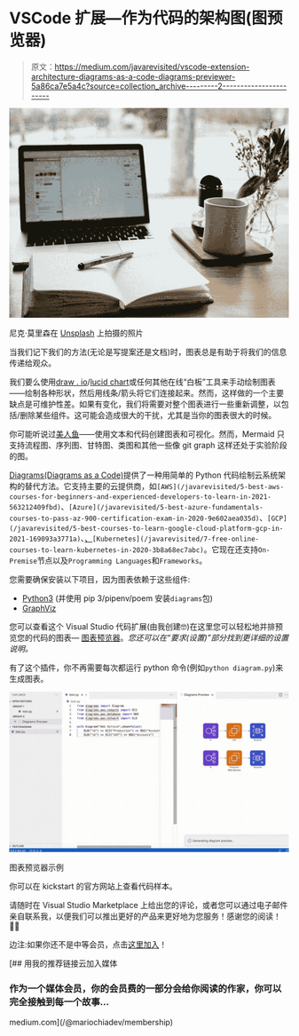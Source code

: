 # VSCode 扩展—作为代码的架构图(图预览器)

> 原文：<https://medium.com/javarevisited/vscode-extension-architecture-diagrams-as-a-code-diagrams-previewer-5a86ca7e5a4c?source=collection_archive---------2----------------------->

![](img/09a0c2f258643d1528ac9f582d3e91a7.png)

尼克·莫里森在 [Unsplash](https://unsplash.com/s/photos/on-computer?utm_source=unsplash&utm_medium=referral&utm_content=creditCopyText) 上拍摄的照片

当我们记下我们的方法(无论是写提案还是文档)时，图表总是有助于将我们的信息传递给观众。

我们要么使用[draw . io](https://app.diagrams.net/)/[lucid chart](https://www.lucidchart.com/pages/landing?utm_source=google&utm_medium=cpc&utm_campaign=_chart_en_tier3_mixed_search_brand_exact_&km_CPC_CampaignId=1484560207&km_CPC_AdGroupID=60168114191&km_CPC_Keyword=lucidchart&km_CPC_MatchType=e&km_CPC_ExtensionID=&km_CPC_Network=g&km_CPC_AdPosition=&km_CPC_Creative=442433234360&km_CPC_TargetID=kwd-33511936169&km_CPC_Country=9062520&km_CPC_Device=c&km_CPC_placement=&km_CPC_target=&gclid=CjwKCAjwoduRBhA4EiwACL5RP2lRhVr2z7ic6vAAp-qXuK-xDY0jWkpTakQESV-ZLKe2QkxEltv_8BoCu2cQAvD_BwE)或任何其他在线“白板”工具来手动绘制图表——绘制各种形状，然后用线条/箭头将它们连接起来。然而，这样做的一个主要缺点是可维护性差。如果有变化，我们将需要对整个图表进行一些重新调整，以包括/删除某些组件。这可能会造成很大的干扰，尤其是当你的图表很大的时候。

你可能听说过[美人鱼](https://mermaid-js.github.io/mermaid/#/README)——使用文本和代码创建图表和可视化。然而，Mermaid 只支持流程图、序列图、甘特图、类图和其他一些像 git graph 这样还处于实验阶段的图。

[Diagrams(Diagrams as a Code)](https://diagrams.mingrammer.com/#:~:text=About%20Diagrams&text=Diagram%20as%20Code%20allows%20you,as%20Programming%20Languages%20and%20Frameworks%20.)提供了一种用简单的 Python 代码绘制云系统架构的替代方法。它支持主要的云提供商，如`[AWS](/javarevisited/5-best-aws-courses-for-beginners-and-experienced-developers-to-learn-in-2021-563212409fbd)`、`[Azure](/javarevisited/5-best-azure-fundamentals-courses-to-pass-az-900-certification-exam-in-2020-9e602aea035d)`、`[GCP](/javarevisited/5-best-courses-to-learn-google-cloud-platform-gcp-in-2021-169093a3771a)`、[、](/javarevisited/5-best-courses-to-learn-google-cloud-platform-gcp-in-2021-169093a3771a)`[Kubernetes](/javarevisited/7-free-online-courses-to-learn-kubernetes-in-2020-3b8a68ec7abc)`。它现在还支持`On-Premise`节点以及`Programming Languages`和`Frameworks`。

您需要确保安装以下项目，因为图表依赖于这些组件:

*   [Python3](https://www.python.org/downloads/) (并使用 pip 3/pipenv/poem 安装`diagrams`包)
*   [GraphViz](https://www.graphviz.org/download/)

您可以查看这个 Visual Studio 代码扩展(由我创建🤓)在这里您可以轻松地并排预览您的代码的图表— [图表预览器](https://marketplace.visualstudio.com/items?itemName=tehpeng.diagramspreviewer)。*您还可以在“要求(设置)”部分找到更详细的设置说明。*

有了这个插件，你不再需要每次都运行 python 命令(例如`python diagram.py`)来生成图表。

[![](img/53ba5e438e9065a1d64c6ec31eed4891.png)](https://javarevisited.blogspot.com/2020/05/top-10-udemy-courses-to-learn-python-programming.html)

图表预览器示例

你可以在 kickstart 的官方网站上查看代码样本。

请随时在 Visual Studio Marketplace 上给出您的评论，或者您可以通过电子邮件亲自联系我，以便我们可以推出更好的产品来更好地为您服务！感谢您的阅读！🙇‍♀️

边注:如果你还不是中等会员，点击[这里加入](/@mariochiadev/membership)！

[](/@mariochiadev/membership) [## 用我的推荐链接云加入媒体

### 作为一个媒体会员，你的会员费的一部分会给你阅读的作家，你可以完全接触到每一个故事…

medium.com](/@mariochiadev/membership)